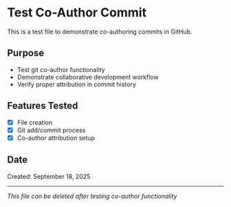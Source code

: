 # Test Co-Author Commit

This is a test file to demonstrate co-authoring commits in GitHub.

## Purpose
- Test git co-author functionality
- Demonstrate collaborative development workflow
- Verify proper attribution in commit history

## Features Tested
- [x] File creation
- [x] Git add/commit process
- [x] Co-author attribution setup

## Date
Created: September 18, 2025

---
*This file can be deleted after testing co-author functionality*